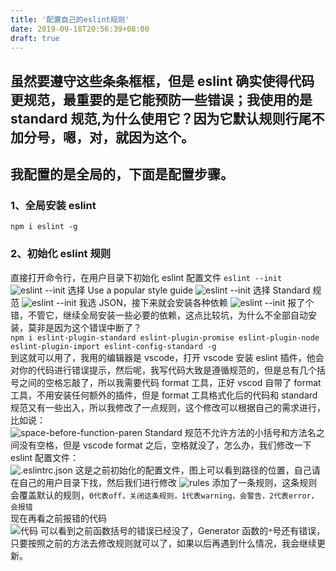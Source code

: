 ```yaml
---
title: '配置自己的eslint规则'
date: 2019-09-18T20:56:39+08:00
draft: true
---
```


## 虽然要遵守这些条条框框，但是 eslint 确实使得代码更规范，最重要的是它能预防一些错误；我使用的是 standard 规范,为什么使用它？因为它默认规则行尾不加分号，嗯，对，就因为这个。

## 我配置的是全局的，下面是配置步骤。

### 1、全局安装 eslint

`npm i eslint -g`

### 2、初始化 eslint 规则

直接打开命令行，在用户目录下初始化 eslint 配置文件
`eslint --init`  
![eslint --init](https://raw.githubusercontent.com/johnny19941216/storage-room/master/img/20190918202802.png)
选择 Use a popular style guide
![eslint --init](https://raw.githubusercontent.com/johnny19941216/storage-room/master/img/20190918202827.png)
选择 Standard 规范
![eslint --init](https://raw.githubusercontent.com/johnny19941216/storage-room/master/img/20190918202852.png)
我选 JSON，接下来就会安装各种依赖
![eslint --init](https://raw.githubusercontent.com/johnny19941216/storage-room/master/img/20190918202917.png)
报了个错，不管它，继续全局安装一些必要的依赖，这点比较坑，为什么不全部自动安装，莫非是因为这个错误中断了？  
`npm i eslint-plugin-standard eslint-plugin-promise eslint-plugin-node eslint-plugin-import eslint-config-standard -g`  
到这就可以用了，我用的编辑器是 vscode，打开 vscode 安装 eslint 插件，他会对你的代码进行错误提示，然后呢，我写代码大致是遵循规范的，但是总有几个括号之间的空格忘敲了，所以我需要代码 format 工具，正好 vscod 自带了 format 工具，不用安装任何额外的插件，但是 format 工具格式化后的代码和 standard 规范又有一些出入，所以我修改了一点规则，这个修改可以根据自己的需求进行，比如说：  
![space-before-function-paren](https://raw.githubusercontent.com/johnny19941216/storage-room/master/img/20190918202943.png)
Standard 规范不允许方法的小括号和方法名之间没有空格，但是 vscode format 之后，空格就没了，怎么办，我们修改一下 eslint 配置文件：  
![.eslintrc.json](https://raw.githubusercontent.com/johnny19941216/storage-room/master/img/20190918203010.png)
这是之前初始化的配置文件，图上可以看到路径的位置，自己请在自己的用户目录下找，然后我们进行修改
![rules](https://raw.githubusercontent.com/johnny19941216/storage-room/master/img/20190918203029.png)
添加了一条规则，这条规则会覆盖默认的规则，`0代表off，关闭这条规则，1代表warning，会警告，2代表error，会报错`  
现在再看之前报错的代码  
![代码](https://raw.githubusercontent.com/johnny19941216/storage-room/master/img/20190918203107.png)
可以看到之前函数括号的错误已经没了，Generator 函数的`*`号还有错误，只要按照之前的方法去修改规则就可以了，如果以后再遇到什么情况，我会继续更新。
